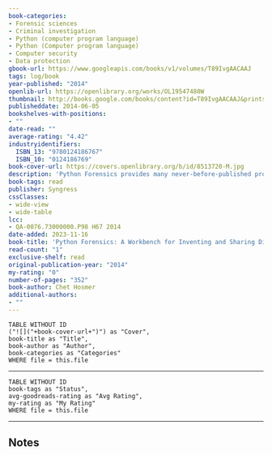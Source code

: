 ```yaml
---
book-categories:
- Forensic sciences
- Criminal investigation
- Python (computer program language)
- Python (Computer program language)
- Computer security
- Data protection
gbook-url: https://www.googleapis.com/books/v1/volumes/T89IvgAACAAJ
tags: log/book
year-published: "2014"
openlib-url: https://openlibrary.org/works/OL19547480W
thumbnail: http://books.google.com/books/content?id=T89IvgAACAAJ&printsec=frontcover&img=1&zoom=1&source=gbs_api
publisheddate: 2014-06-05
bookshelves-with-positions:
- ""
date-read: ""
average-rating: "4.42"
industryidentifiers:
  ISBN_13: "9780124186767"
  ISBN_10: "0124186769"
book-cover-url: https://covers.openlibrary.org/b/id/8513720-M.jpg
description: 'Python Forensics provides many never-before-published proven forensic modules, libraries, and solutions that can be used right out of the box. In addition, detailed instruction and documentation provided with the code samples will allow even novice Python programmers to add their own unique twists or use the models presented to build new solutions. Rapid development of new cybercrime investigation tools is an essential ingredient in virtually every case and environment. Whether you are performing post-mortem investigation, executing live triage, extracting evidence from mobile devices or cloud services, or you are collecting and processing evidence from a network, Python forensic implementations can fill in the gaps. Drawing upon years of practical experience and using numerous examples and illustrative code samples, author Chet Hosmer discusses how to: Develop new forensic solutions independent of large vendor software release schedules Participate in an open-source workbench that facilitates direct involvement in the design and implementation of new methods that augment or replace existing tools Advance your career by creating new solutions along with the construction of cutting-edge automation solutions to solve old problems Provides hands-on tools, code samples, and detailed instruction and documentation that can be put to use immediately Discusses how to create a Python forensics workbench Covers effective forensic searching and indexing using Python Shows how to use Python to examine mobile device operating systems: iOS, Android, and Windows 8 Presents complete coverage of how to use Python scripts for network investigation'
book-tags: read
publisher: Syngress
cssClasses:
- wide-view
- wide-table
lcc:
- QA-0076.73000000.P98 H67 2014
date-added: 2023-11-16
book-title: 'Python Forensics: A Workbench for Inventing and Sharing Digital Forensic Technology'
read-count: "1"
exclusive-shelf: read
original-publication-year: "2014"
my-rating: "0"
number-of-pages: "352"
book-author: Chet Hosmer
additional-authors:
- ""
---
```


```dataview
TABLE WITHOUT ID
("![]("+book-cover-url+")") as "Cover",
book-title as "Title",
book-author as "Author",
book-categories as "Categories"
WHERE file = this.file
```
---
```dataview
TABLE WITHOUT ID
book-tags as "Status",
avg-goodreads-rating as "Avg Rating",
my-rating as "My Rating"
WHERE file = this.file
```
---
## Notes


